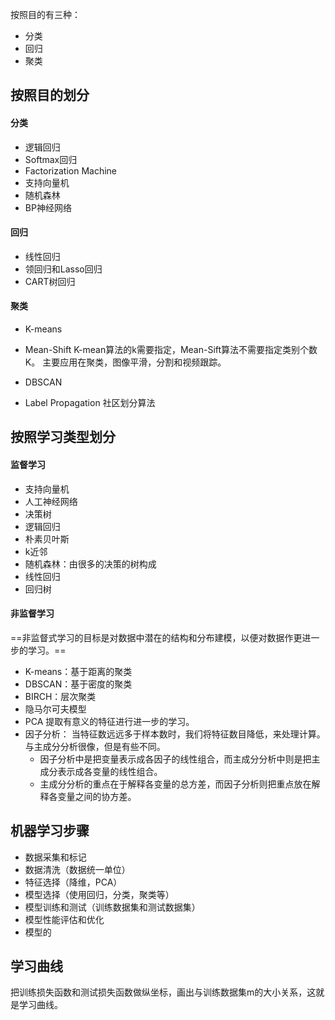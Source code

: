 按照目的有三种：
- 分类
- 回归
- 聚类
## 按照目的划分
#### 分类
- 逻辑回归
- Softmax回归
- Factorization Machine
- 支持向量机
- 随机森林
- BP神经网络
#### 回归
- 线性回归
- 领回归和Lasso回归
- CART树回归
#### 聚类
- K-means
- Mean-Shift
K-mean算法的k需要指定，Mean-Sift算法不需要指定类别个数K。
主要应用在聚类，图像平滑，分割和视频跟踪。

- DBSCAN

- Label Propagation
社区划分算法
## 按照学习类型划分
#### 监督学习
- 支持向量机
- 人工神经网络
- 决策树
- 逻辑回归
- 朴素贝叶斯
- k近邻
- 随机森林：由很多的决策的树构成
- 线性回归
- 回归树
#### 非监督学习
==非监督式学习的目标是对数据中潜在的结构和分布建模，以便对数据作更进一步的学习。==
- K-means：基于距离的聚类
- DBSCAN：基于密度的聚类
- BIRCH：层次聚类
- 隐马尔可夫模型
- PCA
提取有意义的特征进行进一步的学习。
- 因子分析：
当特征数远远多于样本数时，我们将特征数目降低，来处理计算。与主成分分析很像，但是有些不同。
  - 因子分析中是把变量表示成各因子的线性组合，而主成分分析中则是把主成分表示成各变量的线性组合。
  - 主成分分析的重点在于解释各变量的总方差，而因子分析则把重点放在解释各变量之间的协方差。
## 机器学习步骤
- 数据采集和标记
- 数据清洗（数据统一单位）
- 特征选择（降维，PCA）
- 模型选择（使用回归，分类，聚类等）
- 模型训练和测试（训练数据集和测试数据集）
- 模型性能评估和优化
- 模型的
## 学习曲线
把训练损失函数和测试损失函数做纵坐标，画出与训练数据集m的大小关系，这就是学习曲线。
